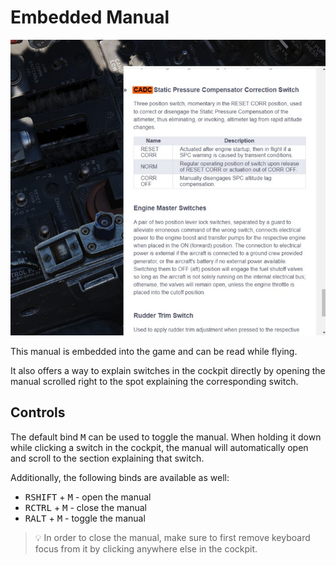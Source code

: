 # Embedded Manual

![Embedded Manual](../img/ingame_manual.jpg)

This manual is embedded into the game and can be read while flying.

It also offers a way to explain switches in the cockpit directly by opening the
manual scrolled right to the spot explaining the corresponding switch.

## Controls

The default bind <kbd>M</kbd> can be used to toggle the manual. When holding it
down while clicking a switch in the cockpit, the manual will automatically open
and scroll to the section explaining that switch.

Additionally, the following binds are available as well:

- <kbd>RSHIFT</kbd> + <kbd>M</kbd> - open the manual
- <kbd>RCTRL</kbd> + <kbd>M</kbd> - close the manual
- <kbd>RALT</kbd> + <kbd>M</kbd> - toggle the manual

> 💡 In order to close the manual, make sure to first remove keyboard focus from
> it by clicking anywhere else in the cockpit.
